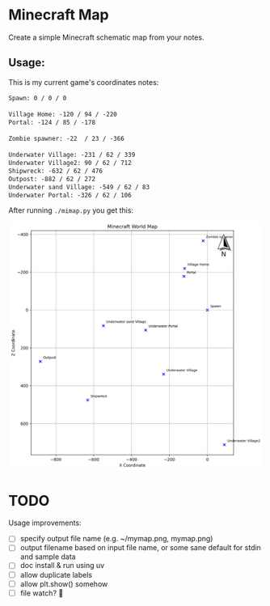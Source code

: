# Minecraft Map

Create a simple Minecraft schematic map from your notes.

## Usage:

This is my current game's coordinates notes:
```
Spawn: 0 / 0 / 0

Village Home: -120 / 94 / -220
Portal: -124 / 85 / -178

Zombie spawner: -22  / 23 / -366

Underwater Village: -231 / 62 / 339
Underwater Village2: 90 / 62 / 712
Shipwreck: -632 / 62 / 476
Outpost: -882 / 62 / 272
Underwater sand Village: -549 / 62 / 83
Underwater Portal: -326 / 62 / 106
```

After running `./mimap.py` you get this:
<center><img src="minecraft_map.png"></center>

# TODO
Usage improvements:
- [ ] specify output file name (e.g. ~/mymap.png, mymap.png)
- [ ] output filename based on input file name, or some sane default for stdin and sample data
- [ ] doc install & run using uv
- [ ] allow duplicate labels
- [ ] allow plt.show() somehow
- [ ] file watch? 🤔
